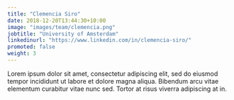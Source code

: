 ```yaml
---
title: "Clemencia Siro"
date: 2018-12-20T13:44:30+10:00
image: "images/team/clemencia.png"
jobtitle: "University of Amsterdam"
linkedinurl: "https://www.linkedin.com/in/clemencia-siro/"
promoted: false
weight: 3
---
```


Lorem ipsum dolor sit amet, consectetur adipiscing elit, sed do eiusmod tempor incididunt ut labore et dolore magna aliqua. Bibendum arcu vitae elementum curabitur vitae nunc sed. Tortor at risus viverra adipiscing at in.
